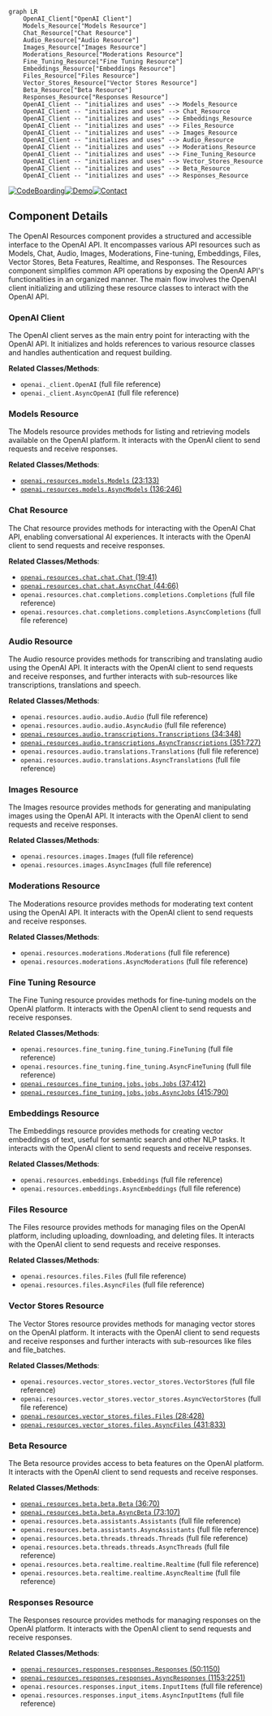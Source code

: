 ```mermaid
graph LR
    OpenAI_Client["OpenAI Client"]
    Models_Resource["Models Resource"]
    Chat_Resource["Chat Resource"]
    Audio_Resource["Audio Resource"]
    Images_Resource["Images Resource"]
    Moderations_Resource["Moderations Resource"]
    Fine_Tuning_Resource["Fine Tuning Resource"]
    Embeddings_Resource["Embeddings Resource"]
    Files_Resource["Files Resource"]
    Vector_Stores_Resource["Vector Stores Resource"]
    Beta_Resource["Beta Resource"]
    Responses_Resource["Responses Resource"]
    OpenAI_Client -- "initializes and uses" --> Models_Resource
    OpenAI_Client -- "initializes and uses" --> Chat_Resource
    OpenAI_Client -- "initializes and uses" --> Embeddings_Resource
    OpenAI_Client -- "initializes and uses" --> Files_Resource
    OpenAI_Client -- "initializes and uses" --> Images_Resource
    OpenAI_Client -- "initializes and uses" --> Audio_Resource
    OpenAI_Client -- "initializes and uses" --> Moderations_Resource
    OpenAI_Client -- "initializes and uses" --> Fine_Tuning_Resource
    OpenAI_Client -- "initializes and uses" --> Vector_Stores_Resource
    OpenAI_Client -- "initializes and uses" --> Beta_Resource
    OpenAI_Client -- "initializes and uses" --> Responses_Resource
```
[![CodeBoarding](https://img.shields.io/badge/Generated%20by-CodeBoarding-9cf?style=flat-square)](https://github.com/CodeBoarding/CodeBoarding)[![Demo](https://img.shields.io/badge/Try%20our-Demo-blue?style=flat-square)](https://www.codeboarding.org/demo)[![Contact](https://img.shields.io/badge/Contact%20us%20-%20codeboarding@gmail.com-lightgrey?style=flat-square)](mailto:codeboarding@gmail.com)

## Component Details

The OpenAI Resources component provides a structured and accessible interface to the OpenAI API. It encompasses various API resources such as Models, Chat, Audio, Images, Moderations, Fine-tuning, Embeddings, Files, Vector Stores, Beta Features, Realtime, and Responses. The Resources component simplifies common API operations by exposing the OpenAI API's functionalities in an organized manner. The main flow involves the OpenAI client initializing and utilizing these resource classes to interact with the OpenAI API.

### OpenAI Client
The OpenAI client serves as the main entry point for interacting with the OpenAI API. It initializes and holds references to various resource classes and handles authentication and request building.


**Related Classes/Methods**:

- `openai._client.OpenAI` (full file reference)
- `openai._client.AsyncOpenAI` (full file reference)


### Models Resource
The Models resource provides methods for listing and retrieving models available on the OpenAI platform. It interacts with the OpenAI client to send requests and receive responses.


**Related Classes/Methods**:

- <a href="https://github.com/openai/openai-python/blob/master/src/openai/resources/models.py#L23-L133" target="_blank" rel="noopener noreferrer">`openai.resources.models.Models` (23:133)</a>
- <a href="https://github.com/openai/openai-python/blob/master/src/openai/resources/models.py#L136-L246" target="_blank" rel="noopener noreferrer">`openai.resources.models.AsyncModels` (136:246)</a>


### Chat Resource
The Chat resource provides methods for interacting with the OpenAI Chat API, enabling conversational AI experiences. It interacts with the OpenAI client to send requests and receive responses.


**Related Classes/Methods**:

- <a href="https://github.com/openai/openai-python/blob/master/src/openai/resources/chat/chat.py#L19-L41" target="_blank" rel="noopener noreferrer">`openai.resources.chat.chat.Chat` (19:41)</a>
- <a href="https://github.com/openai/openai-python/blob/master/src/openai/resources/chat/chat.py#L44-L66" target="_blank" rel="noopener noreferrer">`openai.resources.chat.chat.AsyncChat` (44:66)</a>
- `openai.resources.chat.completions.completions.Completions` (full file reference)
- `openai.resources.chat.completions.completions.AsyncCompletions` (full file reference)


### Audio Resource
The Audio resource provides methods for transcribing and translating audio using the OpenAI API. It interacts with the OpenAI client to send requests and receive responses, and further interacts with sub-resources like transcriptions, translations and speech.


**Related Classes/Methods**:

- `openai.resources.audio.audio.Audio` (full file reference)
- `openai.resources.audio.audio.AsyncAudio` (full file reference)
- <a href="https://github.com/openai/openai-python/blob/master/src/openai/resources/audio/transcriptions.py#L34-L348" target="_blank" rel="noopener noreferrer">`openai.resources.audio.transcriptions.Transcriptions` (34:348)</a>
- <a href="https://github.com/openai/openai-python/blob/master/src/openai/resources/audio/transcriptions.py#L351-L727" target="_blank" rel="noopener noreferrer">`openai.resources.audio.transcriptions.AsyncTranscriptions` (351:727)</a>
- `openai.resources.audio.translations.Translations` (full file reference)
- `openai.resources.audio.translations.AsyncTranslations` (full file reference)


### Images Resource
The Images resource provides methods for generating and manipulating images using the OpenAI API. It interacts with the OpenAI client to send requests and receive responses.


**Related Classes/Methods**:

- `openai.resources.images.Images` (full file reference)
- `openai.resources.images.AsyncImages` (full file reference)


### Moderations Resource
The Moderations resource provides methods for moderating text content using the OpenAI API. It interacts with the OpenAI client to send requests and receive responses.


**Related Classes/Methods**:

- `openai.resources.moderations.Moderations` (full file reference)
- `openai.resources.moderations.AsyncModerations` (full file reference)


### Fine Tuning Resource
The Fine Tuning resource provides methods for fine-tuning models on the OpenAI platform. It interacts with the OpenAI client to send requests and receive responses.


**Related Classes/Methods**:

- `openai.resources.fine_tuning.fine_tuning.FineTuning` (full file reference)
- `openai.resources.fine_tuning.fine_tuning.AsyncFineTuning` (full file reference)
- <a href="https://github.com/openai/openai-python/blob/master/src/openai/resources/fine_tuning/jobs/jobs.py#L37-L412" target="_blank" rel="noopener noreferrer">`openai.resources.fine_tuning.jobs.jobs.Jobs` (37:412)</a>
- <a href="https://github.com/openai/openai-python/blob/master/src/openai/resources/fine_tuning/jobs/jobs.py#L415-L790" target="_blank" rel="noopener noreferrer">`openai.resources.fine_tuning.jobs.jobs.AsyncJobs` (415:790)</a>


### Embeddings Resource
The Embeddings resource provides methods for creating vector embeddings of text, useful for semantic search and other NLP tasks. It interacts with the OpenAI client to send requests and receive responses.


**Related Classes/Methods**:

- `openai.resources.embeddings.Embeddings` (full file reference)
- `openai.resources.embeddings.AsyncEmbeddings` (full file reference)


### Files Resource
The Files resource provides methods for managing files on the OpenAI platform, including uploading, downloading, and deleting files. It interacts with the OpenAI client to send requests and receive responses.


**Related Classes/Methods**:

- `openai.resources.files.Files` (full file reference)
- `openai.resources.files.AsyncFiles` (full file reference)


### Vector Stores Resource
The Vector Stores resource provides methods for managing vector stores on the OpenAI platform. It interacts with the OpenAI client to send requests and receive responses and further interacts with sub-resources like files and file_batches.


**Related Classes/Methods**:

- `openai.resources.vector_stores.vector_stores.VectorStores` (full file reference)
- `openai.resources.vector_stores.vector_stores.AsyncVectorStores` (full file reference)
- <a href="https://github.com/openai/openai-python/blob/master/src/openai/resources/vector_stores/files.py#L28-L428" target="_blank" rel="noopener noreferrer">`openai.resources.vector_stores.files.Files` (28:428)</a>
- <a href="https://github.com/openai/openai-python/blob/master/src/openai/resources/vector_stores/files.py#L431-L833" target="_blank" rel="noopener noreferrer">`openai.resources.vector_stores.files.AsyncFiles` (431:833)</a>


### Beta Resource
The Beta resource provides access to beta features on the OpenAI platform. It interacts with the OpenAI client to send requests and receive responses.


**Related Classes/Methods**:

- <a href="https://github.com/openai/openai-python/blob/master/src/openai/resources/beta/beta.py#L36-L70" target="_blank" rel="noopener noreferrer">`openai.resources.beta.beta.Beta` (36:70)</a>
- <a href="https://github.com/openai/openai-python/blob/master/src/openai/resources/beta/beta.py#L73-L107" target="_blank" rel="noopener noreferrer">`openai.resources.beta.beta.AsyncBeta` (73:107)</a>
- `openai.resources.beta.assistants.Assistants` (full file reference)
- `openai.resources.beta.assistants.AsyncAssistants` (full file reference)
- `openai.resources.beta.threads.threads.Threads` (full file reference)
- `openai.resources.beta.threads.threads.AsyncThreads` (full file reference)
- `openai.resources.beta.realtime.realtime.Realtime` (full file reference)
- `openai.resources.beta.realtime.realtime.AsyncRealtime` (full file reference)


### Responses Resource
The Responses resource provides methods for managing responses on the OpenAI platform. It interacts with the OpenAI client to send requests and receive responses.


**Related Classes/Methods**:

- <a href="https://github.com/openai/openai-python/blob/master/src/openai/resources/responses/responses.py#L50-L1150" target="_blank" rel="noopener noreferrer">`openai.resources.responses.responses.Responses` (50:1150)</a>
- <a href="https://github.com/openai/openai-python/blob/master/src/openai/resources/responses/responses.py#L1153-L2251" target="_blank" rel="noopener noreferrer">`openai.resources.responses.responses.AsyncResponses` (1153:2251)</a>
- `openai.resources.responses.input_items.InputItems` (full file reference)
- `openai.resources.responses.input_items.AsyncInputItems` (full file reference)